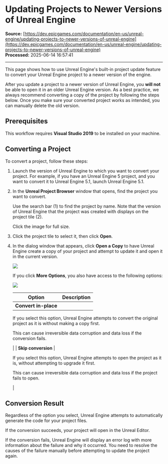 # Updating Projects to Newer Versions of Unreal Engine

**Source:** [https://dev.epicgames.com/documentation/en-us/unreal-engine/updating-projects-to-newer-versions-of-unreal-engine](https://dev.epicgames.com/documentation/en-us/unreal-engine/updating-projects-to-newer-versions-of-unreal-engine)  
**Processed:** 2025-06-14 16:57:41

---

This page shows how to use Unreal Engine's built-in project update feature to convert your Unreal Engine project to a newer version of the engine.

After you update a project to a newer version of Unreal Engine, you **will not** be able to open it in an older Unreal Engine version. As a best practice, we always recommend converting a copy of the project by following the steps below. Once you make sure your converted project works as intended, you can manually delete the old version.

## Prerequisites

This workflow requires **Visual Studio 2019** to be installed on your machine.

## Converting a Project

To convert a project, follow these steps:

1.  Launch the version of Unreal Engine to which you want to convert your project. For example, if you have an Unreal Engine 5 project, and you want to convert it to Unreal Engine 5.1, launch Unreal Engine 5.1.
    
2.  In the **Unreal Project Browser** window that opens, find the project you want to convert.
    
    Use the search bar (1) to find the project by name. Note that the version of Unreal Engine that the project was created with displays on the project tile (2).
    
    Click the image for full size.
    
3.  Click the project tile to select it, then click **Open**.
    
4.  In the dialog window that appears, click **Open a Copy** to have Unreal Engine create a copy of your project and attempt to update it and open it in the current version.
    
    ![](https://d1iv7db44yhgxn.cloudfront.net/documentation/images/b30c2a08-9d2d-4b2a-8846-c703fe112e61/ue5_1-convert-project-open-copy.png)
    
    If you click **More Options**, you also have access to the following options:
    
    ![](https://d1iv7db44yhgxn.cloudfront.net/documentation/images/e206d5c4-b20a-4397-b7bf-df8c5f913d0d/ue5_1-more-options.png)
    
    | **Option** | **Description** |
    | --- | --- |
    | **Convert in-place** | 
    If you select this option, Unreal Engine attempts to convert the original project as it is without making a copy first.
    
    This can cause irreversible data corruption and data loss if the conversion fails.
    
    
    
     |
    | **Skip conversion** | 
    
    If you select this option, Unreal Engine attempts to open the project as it is, without attempting to upgrade it first.
    
    This can cause irreversible data corruption and data loss if the project fails to open.
    
    
    
     |
    

## Conversion Result

Regardless of the option you select, Unreal Engine attempts to automatically generate the code for your project files.

If the conversion succeeds, your project will open in the Unreal Editor.

If the conversion fails, Unreal Engine will display an error log with more information about the failure and why it occurred. You need to resolve the causes of the failure manually before attempting to update the project again.